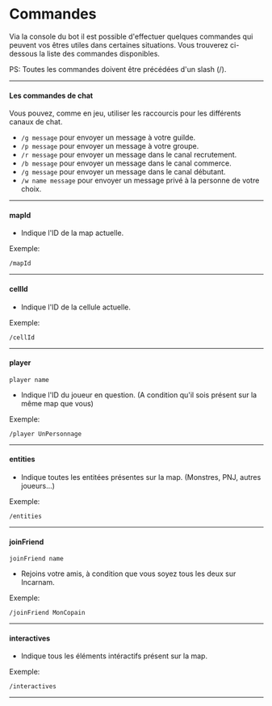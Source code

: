 # Commandes

Via la console du bot il est possible d'effectuer quelques commandes qui peuvent vos êtres utiles dans certaines situations.
Vous trouverez ci-dessous la liste des commandes disponibles.

PS: Toutes les commandes doivent être précédées d'un slash (/).

---
#### Les commandes de chat

Vous pouvez, comme en jeu, utiliser les raccourcis pour les différents canaux de chat.

* `/g message` pour envoyer un message à votre guilde.
* `/p message` pour envoyer un message à votre groupe.
* `/r message` pour envoyer un message dans le canal recrutement.
* `/b message` pour envoyer un message dans le canal commerce.
* `/g message` pour envoyer un message dans le canal débutant.
* `/w name message` pour envoyer un message privé à la personne de votre choix.

---

#### mapId

* Indique l'ID de la map actuelle.

Exemple:

```
/mapId
```

---

#### cellId

* Indique l'ID de la cellule actuelle.

Exemple:

```
/cellId
```

---

#### player

```
player name
```

* Indique l'ID du joueur en question. (A condition qu'il sois présent sur la même map que vous)

Exemple:

```
/player UnPersonnage
```

---

#### entities

* Indique toutes les entitées présentes sur la map. (Monstres, PNJ, autres joueurs...)

Exemple:

```
/entities
```

---

#### joinFriend

```
joinFriend name
```

* Rejoins votre amis, à condition que vous soyez tous les deux sur Incarnam.

Exemple:

```
/joinFriend MonCopain
```

---

#### interactives

* Indique tous les éléments intéractifs présent sur la map.

Exemple:

```
/interactives
```

---

